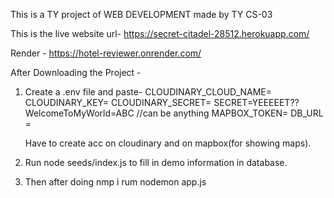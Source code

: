 This  is a TY project of WEB DEVELOPMENT made by TY CS-03  

This is the live website url- https://secret-citadel-28512.herokuapp.com/

Render - https://hotel-reviewer.onrender.com/

After Downloading the Project -

1. Create a .env file and paste- 
    CLOUDINARY_CLOUD_NAME=
    CLOUDINARY_KEY=
    CLOUDINARY_SECRET=
    SECRET=YEEEEET??WelcomeToMyWorld=ABC  //can be anything
    MAPBOX_TOKEN=
    DB_URL =

    Have to create acc on cloudinary and on mapbox(for showing maps).

2. Run node seeds/index.js to fill in demo information in database.

3. Then after doing nmp i rum nodemon app.js

